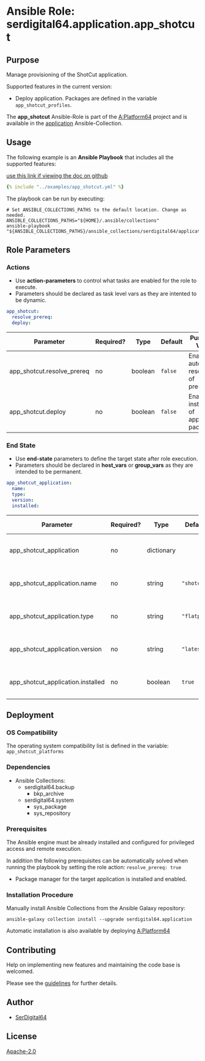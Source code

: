 # Ansible Role: serdigital64.application.app_shotcut

## Purpose

Manage provisioning of the ShotCut application.

Supported features in the current version:

- Deploy application. Packages are defined in the variable `app_shotcut_profiles`.

The **app_shotcut** Ansible-Role is part of the [A:Platform64](https://github.com/aplatform64/aplatform64) project and is available in the [application](https://aplatform64.readthedocs.io/en/latest/collections/application) Ansible-Collection.

## Usage

The following example is an **Ansible Playbook** that includes all the supported features:

[use this link if viewing the doc on github](https://github.com/aplatform64/application/blob/main/playbooks/app_shotcut.yml)

```yaml
{% include "../examples/app_shotcut.yml" %}
```

The playbook can be run by executing:

```shell
# Set ANSIBLE_COLLECTIONS_PATHS to the default location. Change as needed.
ANSIBLE_COLLECTIONS_PATHS="${HOME}/.ansible/collections"
ansible-playbook "${ANSIBLE_COLLECTIONS_PATHS}/ansible_collections/serdigital64/application/playbooks/app_shotcut.yml"
```

## Role Parameters

### Actions

- Use **action-parameters** to control what tasks are enabled for the role to execute.
- Parameters should be declared as task level vars as they are intented to be dynamic.

```yaml
app_shotcut:
  resolve_prereq:
  deploy:
```

| Parameter                  | Required? | Type    | Default | Purpose / Value                             |
| -------------------------- | --------- | ------- | ------- | ------------------------------------------- |
| app_shotcut.resolve_prereq | no        | boolean | `false` | Enable automatic resolution of prequisites  |
| app_shotcut.deploy         | no        | boolean | `false` | Enable installation of application packages |

### End State

- Use **end-state** parameters to define the target state after role execution.
- Parameters should be declared in **host_vars** or **group_vars** as they are intended to be permanent.

```yaml
app_shotcut_application:
  name:
  type:
  version:
  installed:
```

| Parameter                         | Required? | Type       | Default     | Purpose / Value                    |
| --------------------------------- | --------- | ---------- | ----------- | ---------------------------------- |
| app_shotcut_application           | no        | dictionary |             | Set application package end state  |
| app_shotcut_application.name      | no        | string     | `"shotcut"` | Select application package name    |
| app_shotcut_application.type      | no        | string     | `"flatpak"` | Select application package type    |
| app_shotcut_application.version   | no        | string     | `"latest"`  | Select application package version |
| app_shotcut_application.installed | no        | boolean    | `true`      | Set application package end state  |

## Deployment

### OS Compatibility

The operating system compatibility list is defined in the variable: `app_shotcut_platforms`

### Dependencies

- Ansible Collections:
  - serdigital64.backup
    - bkp_archive
  - serdigital64.system
    - sys_package
    - sys_repository

### Prerequisites

The Ansible engine must be already installed and configured for privileged access and remote execution.

In addition the following prerequisites can be automatically solved when running the playbook by setting the role action: `resolve_prereq: true`

- Package manager for the target application is installed and enabled.

### Installation Procedure

Manually install Ansible Collections from the Ansible Galaxy repository:

```shell
ansible-galaxy collection install --upgrade serdigital64.application
```

Automatic installation is also available by deploying [A:Platform64](https://aplatform64.readthedocs.io/en/latest/#deployment)

## Contributing

Help on implementing new features and maintaining the code base is welcomed.

Please see the [guidelines](https://aplatform64.readthedocs.io/en/latest/contributing/CONTRIBUTING) for further details.

## Author

- [SerDigital64](https://serdigital64.github.io/)

## License

[Apache-2.0](https://www.apache.org/licenses/LICENSE-2.0.txt)
